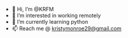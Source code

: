 - 👋 Hi, I’m @KRFM
- 👀 I’m interested in working remotely
- 🌱 I’m currently learning python
- 📫 Reach me @ kristymonroe29@gmail.com

<!---
KRFM/KRFM is a ✨ special ✨ repository because its `README.md` (this file) appears on your GitHub profile.
You can click the Preview link to take a look at your changes.
--->
